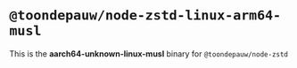 # `@toondepauw/node-zstd-linux-arm64-musl`

This is the **aarch64-unknown-linux-musl** binary for `@toondepauw/node-zstd`
